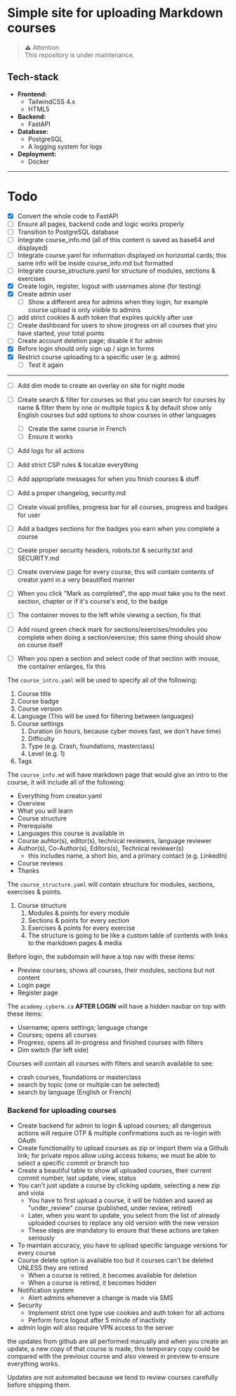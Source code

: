 # Simple site for uploading Markdown courses

> ⚠️ Attention<br>This repository is under maintenance.

## Tech-stack
- **Frontend:**
	- TailwindCSS 4.x
	- HTML5
- **Backend:**
	- FastAPI
- **Database:**
	- PostgreSQL
	- A logging system for logs
- **Deployment:**
	- Docker

---

# Todo
- [X] Convert the whole code to FastAPI
- [ ] Ensure all pages, backend code and logic works properly 
- [ ] Transition to PostgreSQL database
- [ ] Integrate course_info.md (all of this content is saved as base64 and displayed)
- [ ] Integrate course.yaml for information displayed on horizontal cards; this same info will be inside course_info.md but formatted 
- [ ] Integrate course_structure.yaml for structure of modules, sections & exercises
- [X] Create login, register, logout with usernames alone (for testing)
- [X] Create admin user
	- [ ] Show a different area for admins when they login, for example course upload is only visible to admins 
- [ ] add strict cookies & auth token that expires quickly after use 
- [ ] Create dashboard for users to show progress on all courses that you have started, your total points 
- [ ] Create account deletion page; disable it for admin 
- [X] Before login should only sign up / sign in forms 
- [X] Restrict course uploading to a specific user (e.g. admin)
	- [ ] Test it again

---

- [ ] Add dim mode to create an overlay on site for night mode 
- [ ] Create search & filter for courses so that you can search for courses by name & filter them by one or multiple topics & by default show only English courses but add options to show courses in other languages 
	- [ ] Create the same course in French
	- [ ] Ensure it works 
- [ ] Add logs for all actions 
- [ ] Add strict CSP rules & localize everything 
- [ ] Add appropriate messages for when you finish courses & stuff
- [ ] Add a proper changelog, security.md 
- [ ] Create visual profiles, progress bar for all courses, progress and badges for user
- [ ] Add a badges sections for the badges you earn when you complete a course 
- [ ] Create proper security headers, robots.txt & security.txt and SECURITY.md 
- [ ] Create overview page for every course, this will contain contents of creator.yaml in a very beautified manner
- [ ] When you click "Mark as completed", the app must take you to the next section, chapter or if it's course's end, to the badge
- [ ] The container moves to the left while viewing a section, fix that
- [ ] Add round green check mark for sections/exercises/modules you complete when doing a section/exercise; this same thing should show on course itself  
- [ ] When you open a section and select code of that section with mouse, the container enlarges, fix this


The `course_intro.yaml` will be used to specify all of the following:
1. Course title
3. Course badge 
4. Course version 
5. Language (This will be used for filtering between languages)
6. Course settings
	1. Duration (in hours, because cyber moves fast, we don't have time)
	2. Difficulty 
	3. Type (e.g. Crash, foundations, masterclass)
	4. Level (e.g. 1)
7. Tags


The `course_info.md` will have markdown page that would give an intro to the course, it will include all of the following:
- Everything from creator.yaml 
- Overview
- What you will learn
- Course structure
- Prerequisite
- Languages this course is available in
- Course auhtor(s), editor(s), technical reviewers, language reviewer  
- Author(s), Co-Author(s), Editors(s), Technical reviewer(s)
	- this includes name, a short bio, and a primary contact (e.g. LinkedIn)
- Course reviews
- Thanks

The `course_structure.yaml` will contain structure for modules, sections, exercises & points. 
1. Course structure 
	1. Modules & points for every module
	2. Sections & points for every section
	3. Exercises & points for every exercise
	4. The structure is going to be like a custom table of contents with links to the markdown pages & media 


Before login, the subdomain will have a top nav with these items:
- Preview courses; shows all courses, their modules, sections but not content 
- Login page
- Register page


The `academy.cyberm.ca` **AFTER LOGIN** will have a hidden navbar on top with these items:
- Username; opens settings; language change 
- Courses; opens all courses 
- Progress; opens all in-progress and finished courses with filters 
- Dim switch (far left side)

Courses will contain all courses with filters and search available to see:
- crash courses, foundations or masterclass 
- search by topic (one or multiple can be selected)
- search by language (English or French)


### Backend for uploading courses
- Create backend for admin to login & upload courses; all dangerous actions will require OTP & multiple confirmations such as re-login with OAuth 
- Create functionality to upload courses as zip or import them via a Github link; for private repos allow using access tokens; we must be able to select a specific commit or branch too 
- Create a beautiful table to show all uploaded courses, their current commit number, last update, view, status 
- You can't just update a course by clicking update, selecting a new zip and viola 
    - You have to first upload a course, it will be hidden and saved as "under_review" course (published, under review, retired)
    - Later, when you want to update, you select from the list of already uploaded courses to replace any old version with the new version 
    - These steps are mandatory to ensure that these actions are taken seriously 
- To maintain accuracy, you have to upload specific language versions for every course 
- Course delete option is available too but it courses can't be deleted UNLESS they are retired
	- When a course is retired, it becomes available for deletion
	- When a course is retired, it becomes hidden 
- Notification system
	- Alert admins whenever a change is made via SMS 
- Security 
	- Implement strict one type use cookies and auth token for all actions 
	- Perform force logout after 5 minute of inactivity 
- admin login will also require VPN access to the server 


the updates from github are all performed manually and when you create an update, a new copy of that course is made, this temporary copy could be compared with the previous course and also viewed in preview to ensure everything works. 

Updates are not automated because we tend to review courses carefully before shipping them.



